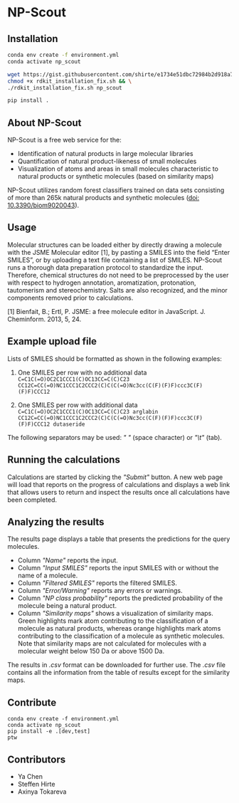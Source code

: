 # NP-Scout

## Installation

```sh
conda env create -f environment.yml
conda activate np_scout

wget https://gist.githubusercontent.com/shirte/e1734e51dbc72984b2d918a71b68c25b/raw/ae4afece11980f5d7da9e7668a651abe349c357a/rdkit_installation_fix.sh && \
chmod +x rdkit_installation_fix.sh && \
./rdkit_installation_fix.sh np_scout

pip install .
```

## About NP-Scout

NP-Scout is a free web service for the:

* Identification of natural products in large molecular libraries
* Quantification of natural product-likeness of small molecules
* Visualization of atoms and areas in small molecules characteristic to natural products or synthetic molecules (based on similarity maps)

NP-Scout utilizes random forest classifiers trained on data sets consisting of more than 265k natural products and synthetic molecules ([doi: 10.3390/biom9020043](https://www.mdpi.com/2218-273X/9/2/43)).

## Usage

Molecular structures can be loaded either by directly drawing a molecule with the JSME Molecular editor [1], by pasting a SMILES into the field “Enter SMILES”, or by uploading a text file containing a list of SMILES. NP-Scout runs a thorough data preparation protocol to standardize the input. Therefore, chemical structures do not need to be preprocessed by the user with respect to hydrogen annotation, aromatization, protonation, tautomerism and stereochemistry. Salts are also recognized, and the minor components removed prior to calculations. 

[1] Bienfait, B.; Ertl, P. JSME: a free molecule editor in JavaScript. J. Cheminform. 2013, 5, 24. 
 
## Example upload file

Lists of SMILES should be formatted as shown in the following examples: 
1. One SMILES per row with no additional data 
<br /> ```C=C1C(=O)OC2C1CCC1(C)OC13CC=C(C)C23```
<br /> ```CC12C=CC(=O)NC1CCC1C2CCC2(C)C(C(=O)Nc3cc(C(F)(F)F)ccc3C(F)(F)F)CCC12```

2. One SMILES per row with additional data 
<br /> ```C=C1C(=O)OC2C1CCC1(C)OC13CC=C(C)C23 arglabin```
<br /> ```CC12C=CC(=O)NC1CCC1C2CCC2(C)C(C(=O)Nc3cc(C(F)(F)F)ccc3C(F)(F)F)CCC12 dutaseride```

The following separators may be used: *" "* (space character) or *"\t"* (tab). 

## Running the calculations

Calculations are started by clicking the *"Submit"* button. A new web page will load that reports on the progress of calculations and displays a web link that allows users to return and inspect the results once all calculations have been completed. 

## Analyzing the results

The results page displays a table that presents the predictions for the query molecules.

* Column *"Name"* reports the input.
* Column *"Input SMILES"* reports the input SMILES with or without the name of a molecule.
* Column *"Filtered SMILES"* reports the filtered SMILES.
* Column *"Error/Warning"* reports any errors or warnings.
* Column *"NP class probability"* reports the predicted probability of the molecule being a natural product.
* Column *"Similarity maps"* shows a visualization of similarity maps. Green highlights mark atom contributing to the classification of a molecule as natural products, whereas orange highlights mark atoms contributing to the classification of a molecule as synthetic molecules. Note that similarity maps are not calculated for molecules with a molecular weight below 150 Da or above 1500 Da.

The results in *.csv* format can be downloaded for further use. The *.csv* file contains all the information from the table of results except for the similarity maps.


## Contribute

```
conda env create -f environment.yml
conda activate np_scout
pip install -e .[dev,test]
ptw
```

## Contributors

* Ya Chen
* Steffen Hirte
* Axinya Tokareva